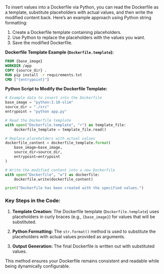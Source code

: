 To insert values into a Dockerfile via Python, you can read the Dockerfile as a template, substitute placeholders with actual values, and then write the modified content back. Here’s an example approach using Python string formatting:

1. Create a Dockerfile template containing placeholders.
2. Use Python to replace the placeholders with the values you want.
3. Save the modified Dockerfile.

**Dockerfile Template Example (`Dockerfile.template`):**

```Dockerfile
FROM {base_image}
WORKDIR /app
COPY {source_dir} .
RUN pip install -r requirements.txt
CMD ["{entrypoint}"]
```

**Python Script to Modify the Dockerfile Template:**

```python
# Example data to insert into the Dockerfile
base_image = "python:3.10-slim"
source_dir = "./src"
entrypoint = "python app.py"

# Read the Dockerfile template
with open("Dockerfile.template", "r") as template_file:
    dockerfile_template = template_file.read()

# Replace placeholders with actual values
dockerfile_content = dockerfile_template.format(
    base_image=base_image,
    source_dir=source_dir,
    entrypoint=entrypoint
)

# Write the modified content into a new Dockerfile
with open("Dockerfile", "w") as dockerfile:
    dockerfile.write(dockerfile_content)

print("Dockerfile has been created with the specified values.")
```

### Key Steps in the Code:

1. **Template Creation:** The Dockerfile template (`Dockerfile.template`) uses placeholders in curly braces (e.g., `{base_image}`) for values that will be substituted.
   
2. **Python Formatting:** The `str.format()` method is used to substitute the placeholders with actual values provided as arguments.

3. **Output Generation:** The final Dockerfile is written out with substituted values.

This method ensures your Dockerfile remains consistent and readable while being dynamically configurable.